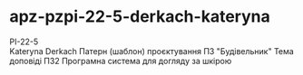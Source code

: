 # apz-pzpi-22-5-derkach-kateryna
PI-22-5  
Kateryna Derkach 
Патерн (шаблон) проєктування ПЗ "Будівельник"
Тема доповіді ПЗ2
Програмна система для догляду за шкірою 
